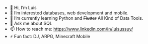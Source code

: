 
- 👋 Hi, I’m Luis
- 👀 I’m interested databases, web development and mobile.
- 🌱 I’m currently learning Python and ~~Flutter~~ All Kind of Data Tools. 
- 💬 Ask me about SQL 
- 📫 How to reach me: https://www.linkedin.com/in/luisussuy/ 
- ⚡ Fun fact: DJ, ARPG, Minecraft Mobile

<!---
UssuyNeumann/UssuyNeumann is a ✨ special ✨ repository because its `README.md` (this file) appears on your GitHub profile.
You can click the Preview link to take a look at your changes.
--->
